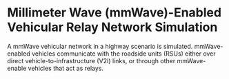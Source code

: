 # Millimeter Wave (mmWave)-Enabled Vehicular Relay Network Simulation

A mmWave vehicular network in a highway scenario is simulated. mmWave-enabled vehicles communicate with the roadside units (RSUs) either over direct vehicle-to-infrastructure (V2I) links, or through other mmWave-enable vehicles that act as relays.
